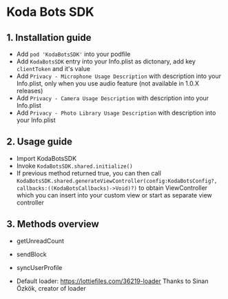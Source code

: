 # Koda Bots SDK
## 1. Installation guide
- Add ```pod 'KodaBotsSDK'``` into your podfile
- Add ```KodaBotsSDK``` entry into your Info.plist as dictonary, add key ```clientToken``` and it's value
- Add ```Privacy - Microphone Usage Description``` with description into your Info.plist, only when you use audio feature (not available in 1.0.X releases)
- Add ```Privacy - Camera Usage Description``` with description into your Info.plist
- Add ```Privacy - Photo Library Usage Description``` with description into your Info.plist
## 2. Usage guide
- Import KodaBotsSDK
- Invoke ```KodaBotsSDK.shared.initialize()```
- If previous method returned true, you can then call ```KodaBotsSDK.shared.generateViewController(config:KodaBotsConfig?, callbacks:((KodaBotsCallbacks)->Void)?)``` to obtain ViewController which you can insert into your custom view or start as separate view controller
## 3. Methods overview
- getUnreadCount
- sendBlock
- syncUserProfile



- Default loader: https://lottiefiles.com/36219-loader
Thanks to Sinan Özkök, creator of loader
